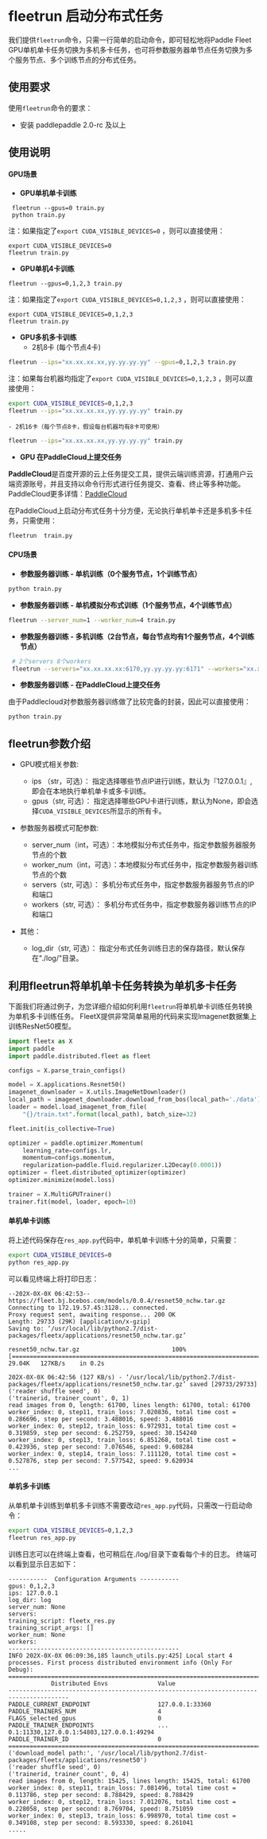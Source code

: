 # fleetrun 启动分布式任务

我们提供`fleetrun`命令，只需一行简单的启动命令，即可轻松地将Paddle Fleet GPU单机单卡任务切换为多机多卡任务，也可将参数服务器单节点任务切换为多个服务节点、多个训练节点的分布式任务。

## 使用要求
使用`fleetrun`命令的要求：
- 安装 paddlepaddle 2.0-rc 及以上

## 使用说明
####  GPU场景
- **GPU单机单卡训练**

```
 fleetrun --gpus=0 train.py
 python train.py
```

注：如果指定了`export CUDA_VISIBLE_DEVICES=0` ，则可以直接使用：
```
export CUDA_VISIBLE_DEVICES=0
fleetrun train.py
```

- **GPU单机4卡训练**

```
fleetrun --gpus=0,1,2,3 train.py
```

注：如果指定了```export CUDA_VISIBLE_DEVICES=0,1,2,3``` ，则可以直接使用：
```
export CUDA_VISIBLE_DEVICES=0,1,2,3
fleetrun train.py
```

- **GPU多机多卡训练**
	- 2机8卡 (每个节点4卡)
```sh
fleetrun --ips="xx.xx.xx.xx,yy.yy.yy.yy" --gpus=0,1,2,3 train.py
```
注：如果每台机器均指定了```export CUDA_VISIBLE_DEVICES=0,1,2,3``` ，则可以直接使用：
```sh
export CUDA_VISIBLE_DEVICES=0,1,2,3
fleetrun --ips="xx.xx.xx.xx,yy.yy.yy.yy" train.py
```

	- 2机16卡（每个节点8卡，假设每台机器均有8卡可使用）
```sh
fleetrun --ips="xx.xx.xx.xx,yy.yy.yy.yy" train.py
```

- **GPU 在PaddleCloud上提交任务**

**PaddleCloud**是百度开源的云上任务提交工具，提供云端训练资源，打通⽤户云端资源账号，并且支持以命令行形式进行任务提交、查看、终止等多种功能。PaddleCloud更多详情：[PaddleCloud](https://github.com/PaddlePaddle/PaddleCloud "PaddleCloud")

  在PaddleCloud上启动分布式任务十分方便，无论执行单机单卡还是多机多卡任务，只需使用：
```sh
fleetrun  train.py 
```

####  CPU场景

- **参数服务器训练 - 单机训练（0个服务节点，1个训练节点）**

```sh
python train.py
```

- **参数服务器训练 - 单机模拟分布式训练（1个服务节点，4个训练节点）**

```sh
fleetrun --server_num=1 --worker_num=4 train.py
```

- **参数服务器训练 - 多机训练（2台节点，每台节点均有1个服务节点，4个训练节点）**

```sh
 # 2个servers 8个workers
 fleetrun --servers="xx.xx.xx.xx:6170,yy.yy.yy.yy:6171" --workers="xx.xx.xx.xx:6172,xx.xx.xx.xx:6173,xx.xx.xx.xx:6174,xx.xx.xx.xx:6175,yy.yy.yy.yy:6176,yy.yy.yy.yy:6177,yy.yy.yy.yy:6178,yy.yy.yy.yy:6179" train.py
```

- **参数服务器训练 - 在PaddleCloud上提交任务**

由于Paddlecloud对参数服务器训练做了比较完备的封装，因此可以直接使用：
```sh
python train.py
```

## fleetrun参数介绍
- GPU模式相关参数:
	- ips （str，可选）： 指定选择哪些节点IP进行训练，默认为『127.0.0.1』, 即会在本地执行单机单卡或多卡训练。
	- gpus（str, 可选）： 指定选择哪些GPU卡进行训练，默认为None，即会选择`CUDA_VISIBLE_DEVICES`所显示的所有卡。

- 参数服务器模式可配参数:
	- server_num（int，可选）：本地模拟分布式任务中，指定参数服务器服务节点的个数
	- worker_num（int，可选）：本地模拟分布式任务中，指定参数服务器训练节点的个数
	- servers（str, 可选）： 多机分布式任务中，指定参数服务器服务节点的IP和端口
	- workers（str, 可选）： 多机分布式任务中，指定参数服务器训练节点的IP和端口

- 其他：
	- log_dir（str, 可选）： 指定分布式任务训练日志的保存路径，默认保存在"./log/"目录。


## 利用fleetrun将单机单卡任务转换为单机多卡任务
下面我们将通过例子，为您详细介绍如何利用`fleetrun`将单机单卡训练任务转换为单机多卡训练任务。
FleetX提供非常简单易用的代码来实现Imagenet数据集上训练ResNet50模型。
```py
import fleetx as X
import paddle
import paddle.distributed.fleet as fleet

configs = X.parse_train_configs()

model = X.applications.Resnet50()
imagenet_downloader = X.utils.ImageNetDownloader()
local_path = imagenet_downloader.download_from_bos(local_path='./data')
loader = model.load_imagenet_from_file(
    "{}/train.txt".format(local_path), batch_size=32)

fleet.init(is_collective=True)

optimizer = paddle.optimizer.Momentum(
    learning_rate=configs.lr,
    momentum=configs.momentum,
    regularization=paddle.fluid.regularizer.L2Decay(0.0001))
optimizer = fleet.distributed_optimizer(optimizer)
optimizer.minimize(model.loss)

trainer = X.MultiGPUTrainer()
trainer.fit(model, loader, epoch=10)
```
#### 单机单卡训练
将上述代码保存在`res_app.py`代码中，单机单卡训练十分的简单，只需要：
```sh
export CUDA_VISIBLE_DEVICES=0
python res_app.py
```
可以看见终端上将打印日志：
```
--202X-0X-0X 06:42:53--  https://fleet.bj.bcebos.com/models/0.0.4/resnet50_nchw.tar.gz
Connecting to 172.19.57.45:3128... connected.
Proxy request sent, awaiting response... 200 OK
Length: 29733 (29K) [application/x-gzip]
Saving to: ‘/usr/local/lib/python2.7/dist-packages/fleetx/applications/resnet50_nchw.tar.gz’

resnet50_nchw.tar.gz                          100%[==============================================================================================>]  29.04K   127KB/s    in 0.2s

202X-0X-0X 06:42:56 (127 KB/s) - ‘/usr/local/lib/python2.7/dist-packages/fleetx/applications/resnet50_nchw.tar.gz’ saved [29733/29733]
('reader shuffle seed', 0)
('trainerid, trainer_count', 0, 1)
read images from 0, length: 61700, lines length: 61700, total: 61700
worker_index: 0, step11, train_loss: 7.020836, total time cost = 0.286696, step per second: 3.488016, speed: 3.488016
worker_index: 0, step12, train_loss: 6.972931, total time cost = 0.319859, step per second: 6.252759, speed: 30.154240
worker_index: 0, step13, train_loss: 6.851268, total time cost = 0.423936, step per second: 7.076546, speed: 9.608284
worker_index: 0, step14, train_loss: 7.111120, total time cost = 0.527876, step per second: 7.577542, speed: 9.620934
...
```
#### 单机多卡训练
从单机单卡训练到单机多卡训练不需要改动`res_app.py`代码，只需改一行启动命令：
```sh
export CUDA_VISIBLE_DEVICES=0,1,2,3
fleetrun res_app.py
```
训练日志可以在终端上查看，也可稍后在./log/目录下查看每个卡的日志。
终端可以看到显示日志如下：
```
-----------  Configuration Arguments -----------
gpus: 0,1,2,3
ips: 127.0.0.1
log_dir: log
server_num: None
servers:
training_script: fleetx_res.py
training_script_args: []
worker_num: None
workers:
------------------------------------------------
INFO 202X-0X-0X 06:09:36,185 launch_utils.py:425] Local start 4 processes. First process distributed environment info (Only For Debug):
=======================================================================================
            Distributed Envs              Value
---------------------------------------------------------------------------------------
PADDLE_CURRENT_ENDPOINT                   127.0.0.1:33360
PADDLE_TRAINERS_NUM                       4
FLAGS_selected_gpus                       0
PADDLE_TRAINER_ENDPOINTS                  ... 0.1:11330,127.0.0.1:54803,127.0.0.1:49294
PADDLE_TRAINER_ID                         0
=======================================================================================
('download_model path:', '/usr/local/lib/python2.7/dist-packages/fleetx/applications/resnet50')
('reader shuffle seed', 0)
('trainerid, trainer_count', 0, 4)
read images from 0, length: 15425, lines length: 15425, total: 61700
worker_index: 0, step11, train_loss: 7.081496, total time cost = 0.113786, step per second: 8.788429, speed: 8.788429
worker_index: 0, step12, train_loss: 7.012076, total time cost = 0.228058, step per second: 8.769704, speed: 8.751059
worker_index: 0, step13, train_loss: 6.998970, total time cost = 0.349108, step per second: 8.593330, speed: 8.261041
.....
```

